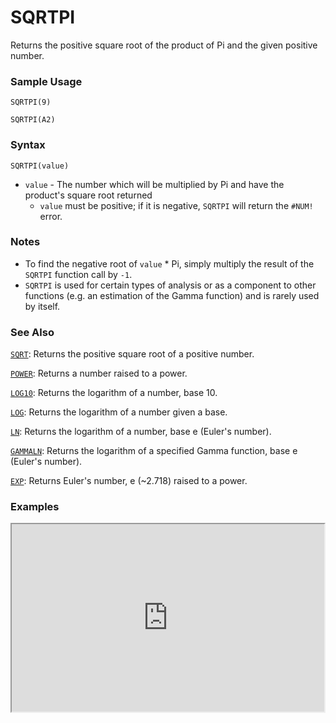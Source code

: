# SQRTPI

Returns the positive square root of the product of Pi and the given positive number.

### Sample Usage

`SQRTPI(9)`

`SQRTPI(A2)`

### Syntax

`SQRTPI(value)`

* `value` - The number which will be multiplied by Pi and have the product's square root returned
  * `value` must be positive; if it is negative, `SQRTPI` will return the `#NUM!` error.

### Notes

* To find the negative root of `value` \* Pi, simply multiply the result of the `SQRTPI` function call by `-1`.
* `SQRTPI` is used for certain types of analysis or as a component to other functions (e.g. an estimation of the Gamma function) and is rarely used by itself.

### See Also

[`SQRT`](https://support.google.com/docs/answer/3093577): Returns the positive square root of a positive number.

[`POWER`](https://support.google.com/docs/answer/3093433): Returns a number raised to a power.

[`LOG10`](https://support.google.com/docs/answer/3093423): Returns the logarithm of a number, base 10.

[`LOG`](https://support.google.com/docs/answer/3093495): Returns the logarithm of a number given a base.

[`LN`](https://support.google.com/docs/answer/3093422): Returns the logarithm of a number, base e (Euler's number).

[`GAMMALN`](https://support.google.com/docs/answer/3093416): Returns the logarithm of a specified Gamma function, base e (Euler's number).

[`EXP`](https://support.google.com/docs/answer/3093411): Returns Euler's number, e (\~2.718) raised to a power.

### Examples

<iframe height="300" src="https://docs.google.com/spreadsheet/pub?key=0As3tAuweYU9QdExTeXpINGN1MmdvU0RuU3JLRTBfSUE&output=html" width="500"></iframe>
